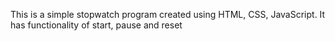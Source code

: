 This is a simple stopwatch program created using HTML, CSS, JavaScript.
It has functionality of start, pause and reset
